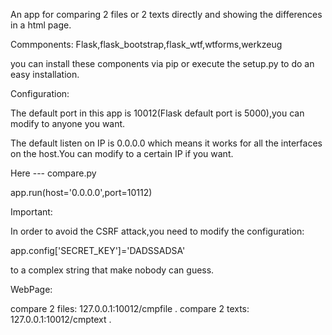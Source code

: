 An app for comparing 2 files or 2 texts directly and showing the differences in a html page.

Commponents:
Flask,flask_bootstrap,flask_wtf,wtforms,werkzeug

you can install these components via pip
or 
execute the setup.py to do an easy installation.

Configuration:

The default port in this app is 10012(Flask default port is 5000),you can modify to anyone you want.

The default listen on IP is 0.0.0.0 which means it works for all the interfaces on the host.You can modify to a certain IP if you want.

Here
--- compare.py

app.run(host='0.0.0.0',port=10112)

Important:

In order to avoid the CSRF attack,you need to modify the configuration:

app.config['SECRET_KEY']='DADSSADSA'

to a complex string that make nobody can guess.

WebPage:

compare 2 files: 127.0.0.1:10012/cmpfile  .
compare 2 texts: 127.0.0.1:10012/cmptext  .



